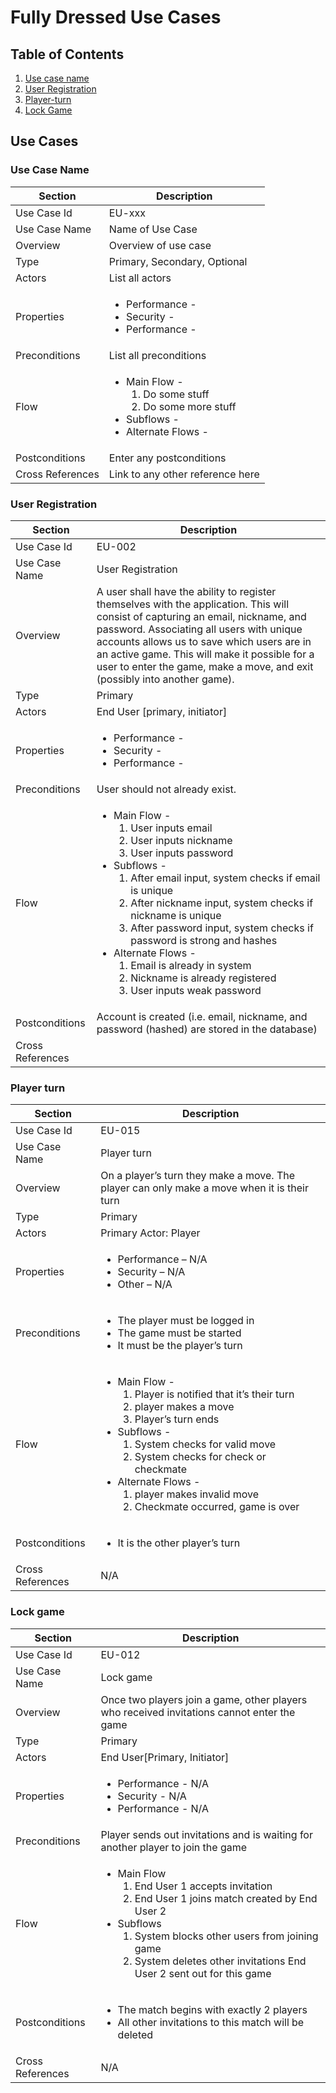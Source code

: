 # Fully Dressed Use Cases
## Table of Contents
1. [Use case name](#use-case-name)
2. [User Registration](#user-registration)
3. [Player-turn](#Player-turn)
4. [Lock Game](#lock-game)


## Use Cases
### <a name="use-case-name">Use Case Name</a>
| Section | Description |
| ------- | ----------- |
| Use Case Id | EU-xxx |
| Use Case Name | Name of Use Case |
| Overview | Overview of use case |
| Type | Primary, Secondary, Optional |
| Actors | List all actors |
| Properties | <ul><li>Performance - </li><li>Security - </li><li>Performance - </li></ul> |
| Preconditions | List all preconditions |
| Flow | <ul><li>Main Flow - <ol><li>Do some stuff</li><li>Do some more stuff</li></ol></li><li>Subflows - </li><li>Alternate Flows - </li></ul> |
| Postconditions | Enter any postconditions |
| Cross References | Link to any other reference here


### <a name="user-registration">User Registration</a>
| Section | Description |
| ------- | ----------- |
| Use Case Id | EU-002 |
| Use Case Name | User Registration |
| Overview | A user shall have the ability to register themselves with the application. This will consist of capturing an email, nickname, and password. Associating all users with unique accounts allows us to save which users are in an active game. This will make it possible for a user to enter the game, make a move, and exit (possibly into another game). |
| Type | Primary |
| Actors | End User [primary, initiator] |
| Properties | <ul><li>Performance - </li><li>Security - </li><li>Performance - </li></ul> |
| Preconditions | User should not already exist. |
| Flow | <ul><li>Main Flow - <ol><li>User inputs email</li><li>User inputs nickname</li><li>User inputs password</li></ol></li><li>Subflows - <ol><li>After email input, system checks if email is unique</li><li>After nickname input, system checks if nickname is unique</li><li>After password input, system checks if password is strong and hashes</li></ol></li><li>Alternate Flows - <ol><li>Email is already in system</li><li>Nickname is already registered</li><li>User inputs weak password</li></ol></li></ul> |
| Postconditions | Account is created (i.e. email, nickname, and password (hashed) are stored in the database) |
| Cross References | |


### <a name="Player-turn">Player turn</a>
| Section | Description |
| ------- | ----------- |
| Use Case Id | EU-015 |
| Use Case Name | Player turn |
| Overview | On a player’s turn they make a move. The player can only make a move when it is their turn |
| Type | Primary|
| Actors | Primary Actor: Player |
| Properties | <ul><li>Performance – N/A</li><li>Security – N/A</li><li>Other – N/A</li></ul> |
| Preconditions | <ul><li>The player must be logged in</li><li>The game must be started </li><li>It must be the player’s turn</li> |
| Flow | <ul><li>Main Flow - <ol><li>Player is notified that it’s their turn</li><li>player makes a move </li><li>Player’s turn ends</li></ol></li><li>Subflows - <ol><li>System checks for valid move</li><li>System checks for check or checkmate</li></ol></li> <li>Alternate Flows - <ol><li>player makes invalid move</li><li>Checkmate occurred, game is over</li></ol></li></ul> |
| Postconditions | <ul><li>It is the other player’s turn</li></ul> |
| Cross References | N/A |


### <a name="lock-game">Lock game</a>
| Section | Description |
| ------- | ----------- |
| Use Case Id | EU-012 |
| Use Case Name | Lock game |
| Overview | Once two players join a game, other players who received invitations cannot enter the game |
| Type | Primary |
| Actors | End User[Primary, Initiator] |
| Properties | <ul><li>Performance - N/A</li><li>Security - N/A</li><li>Performance - N/A</li></ul> |
| Preconditions | Player sends out invitations and is waiting for another player to join the game |
| Flow | <ul><li>Main Flow<ol><li>End User 1 accepts invitation</li><li>End User 1 joins match created by End User 2</li></ol></li><li>Subflows<ol><li>System blocks other users from joining game</li><li>System deletes other invitations End User 2 sent out for this game</li></ol></li></ul>|
| Postconditions | <ul><li>The match begins with exactly 2 players</li><li>All other invitations to this match will be deleted</li></ul> |
| Cross References | N/A |